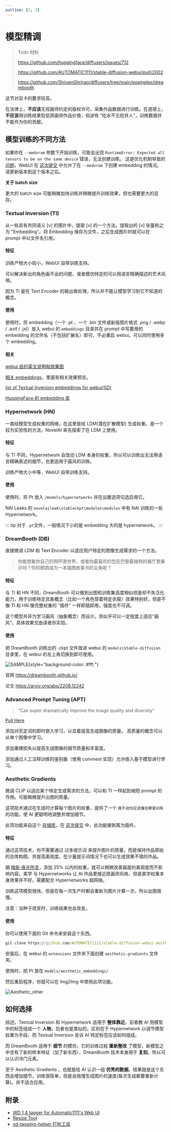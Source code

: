 ```yaml
---
outline: [2, 3]
---
```


# 模型精调

>Todo 
>材料
>
> https://github.com/huggingface/diffusers/issues/712
>
> https://github.com/AUTOMATIC1111/stable-diffusion-webui/pull/2002
>
> https://github.com/ShivamShrirao/diffusers/tree/main/examples/dreambooth


这节对显卡的要求较高。

在法律上，**不应该**无视画师约定的版权许可，采集作品数据进行训练。在道德上，**不应该**用训练结果贬低原画师作品价值，俗谚有 “吃水不忘挖井人”，训练数据并不能作为你的贡献。

## 模型训练的不同方法

如果你在 `--medvram` 参数下开始训练，可能会出现 `RuntimeError: Expected all tensors to be on the same device` 错误，无法创建训练。
这是优化机制导致的[问题](https://github.com/AUTOMATIC1111/stable-diffusion-webui/issues/2399)，WebUI 在 [这次提交](https://github.com/AUTOMATIC1111/stable-diffusion-webui/commit/cbb857b675cf0f169b21515c29da492b513cc8c4) 中允许了在 `--medvram` 下创建 embedding 的情况。请更新版本到这个版本之后。

**关于 batch size**

更大的 batch size 可能稍微加快训练并稍微提升训练效果，但也需要更大的显存。


### Textual Inversion (TI)

从一些具有共同语义 [v] 的图片中，提取 [v] 的一个方法。提取出的 [v] 张量称之为 "Embedding"。将 Embedding 保存为文件，之后生成图片时就可以在 prompt 中以文件名引用。

#### 特征

训练产物大小较小，WebUI 自带训练支持。

可以解决新出的角色画不出的问题，或者模仿特定的可以用语言精确描述的艺术风格。

因为 TI 是在 Text Encoder 的输出做处理，所以并不能让模型学习到它不知道的概念。

#### 使用

使用时，将 embedding（一个 .pt 、一个 .bin 文件或新版图片格式 .png / .webp / .avif / .jxl）放入 webui 的 `embeddings` 目录并在 prompt 中写要用的 embedding 的文件名（不包括扩展名）即可，不必重启 webui。可以同时使用多个 embedding。

#### 相关

[webui 给的英文说明和效果图](https://github.com/AUTOMATIC1111/stable-diffusion-webui/wiki/Textual-Inversion)

[相关 embeddings](https://gitlab.com/16777216c/stable-diffusion-embeddings)，里面有相关效果预览。

[list of Textual Inversion embeddings for webui(SD)](https://rentry.org/embeddings)

[HuggingFace 的 embedding 库](https://cyberes.github.io/stable-diffusion-textual-inversion-models/)


### Hypernetwork (HN)

一类给模型生成权重的网络，在这里是给 LDM(潜在扩散模型) 生成权重。是一个较为实验性的方法，NovelAI 率先探索了在 LDM 上使用。

#### 特征

与 TI 不同，Hypernetwork 会改动 LDM 本身的权重，所以可以训练出无法用语言精确表述的细节，也更适用于画风的训练。

训练产物大小中等，WebUI 自带训练支持。

#### 使用

使用时，将 Pt 放入 `/models/hypernetworks` 并在设置选项勾选启用它。

NAI Leaks 的 `novelaileak\stableckpt\modules\modules` 中有 NAI 训练的一些 Hypernetwork。

::: tip
对于 `.pt`文件，一般情况下小的是 embedding 大的是 hypernetwork。
:::

### DreamBooth (DB)

直接微调 LDM 和 Text Encoder 以适应用户特定的图像生成需求的一个方法。

> 你能想象你自己的狗环游世界，或者你最喜欢的包在巴黎最独特的展厅里展示吗？你的鹦鹉成为一本插图故事书的主角呢？

#### 特征

与 TI 和 HN 不同，DreamBooth 可以做到出图和训练集高度相似但是却不失泛化能力，用于训练特定具象概念（比如一个角色穿着特定衣服）效果特别好。但是不像 TI 和 HN 像完整权重的 “插件” 一样即插即用，强度也不可调。

这个模型并非为学习画风（抽象概念）而设计。但似乎可以一定程度上适应“画风”。具体效果交由读者你实验。


#### 使用

把 DreamBooth 训练出的 .ckpt 文件放进 webui 的 `models\Stable-diffusion` 目录里，在 webui 的左上角切换到即可使用。

![SAMPLE](../../assets/high_level.webp){style="background-color: #fff;"}

官网 https://dreambooth.github.io/

论文 https://arxiv.org/abs/2208.12242


### Advanced Prompt Tuning (APT)

> "Can super dramatically improve the image quality and diversity"

[Pull Here](https://github.com/AUTOMATIC1111/stable-diffusion-webui/pull/2945)

添加对否定词的即时嵌入学习，以显着提高生成图像的质量。 高质量的概念可以从单个图像中学习。 

添加重建损失以提高生成图像的细节质量和丰富度。

添加通过人工注释训练的鉴别器（使用 convnext 实现）允许嵌入基于模型进行学习。 


### Aesthetic Gradients

微调 CLIP 以适应某个特定生成需求的方法，可以和 TI 一样起到缩短 prompt 的作用。可能略微提升出图的质量。

这项技术通过在生成时计算每个图片的权重，提供了一个 `我不说你应该懂往哪里训练` 的功能。使 AI 更聪明地调整并增加细节。

此项功能来自这个 [存储库](https://github.com/vicgalle/stable-diffusion-aesthetic-gradients)，在 [这次提交](https://github.com/AUTOMATIC1111/stable-diffusion-webui/commit/2b91251637078e04472c91a06a8d9c4db9c1dcf0) 中，此功能被剥离为插件。


#### 特征

通过这项技术，你不需要通过 过多提示词 来提升图片的质量，而是保持作品原始的总体构图，并提高美观度。在少量提示词情况下也可以生成效果不错的作品。

据 [暗影·夜光所言](https://www.bilibili.com/read/cv19102552)，添加 25% 以内的权重，就可以稍微改善画面的美观度而不影响内容。美学 与 Hypernetworks 让 AI 作品更接近原画师风格，但是美学权重本身效果并不好。需要配合 Hypernetworks 超网络。

训练这项模型很快，但是在每一次生产时都会重新为图片计算一次，所以出图很慢。

注意：当种子改变时，训练结果也会改变。

#### 使用

你可以使用下面的 Git 命令来安装这个东西。

```cmd
git clone https://github.com/AUTOMATIC1111/stable-diffusion-webui-aesthetic-gradients extensions/aesthetic-gradients
```

安装后，在 webui 的 `extensions` 文件夹下面创建 `aesthetic-gradients` 文件夹。

使用时，把 Pt 放在 `models/aesthetic_embeddings/`

然后重启程序，你就可以在 Img2Img 中使用此项功能。

![Aesthetic_other](../../assets/Aesthetic_other.webp)

## 如何选择

综述。Textual Inversion  和 Hypernetwork 适用于 **整体靠近**，前者教 AI 用模型中的标签组成一个 **人物**，后者也是类似的。区别在于 Hypernetwork 以调节模型权重为手段，而 Textual Inversion 告诉 AI 特定标签应该如何组成。

而 DreamBooth 适用于 **细节** 的模仿，它的训练过程 **重新整改** 了模型，新模型之中含有了新的样本特征（加了新东西），DreamBooth 技术本身用于 **复刻**，所以可以认识冷门元素。

至于 Aesthetic Gradients ，也就是给 AI 认识一组 **优秀的数据**。结果就是这个东西会增加细节，训练很简单，但是会拖慢生成图片的速度(每次生成都要重新计算)。并不适合应用。

## 附录

- [WD 1.4 tagger for Automatic1111's Web UI](https://github.com/toriato/stable-diffusion-webui-wd14-tagger)
- [Resize Tool](https://www.birme.net/)
- [sd-tagging-helper 打标工具](https://github.com/arenatemp/sd-tagging-helper)
